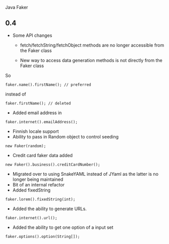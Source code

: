 Java Faker

0.4
---
* Some API changes

    * fetch/fetchString/fetchObject methods are no longer accessible from the Faker class

    * New way to access data generation methods is not directly from the Faker class

So

```
faker.name().firstName(); // preferred
```

instead of

```
faker.firstName(); // deleted
```


* Added email address in
```
faker.internet().emailAddress();
```
* Finnish locale support
* Ability to pass in Random object to control seeding

```
new Faker(random);
```

* Credit card faker data added

```
new Faker().business().creditCardNumber();
```

* Migrated over to using SnakeYAML instead of JYaml as the latter is no longer being maintained
* Bit of an internal refactor
* Added fixedString
```
faker.lorem().fixedString(int);
```

* Added the ability to generate URLs.
```
faker.internet().url();
```

* Added the ability to get one option of a input set
```
faker.options().option(String[]);
```

